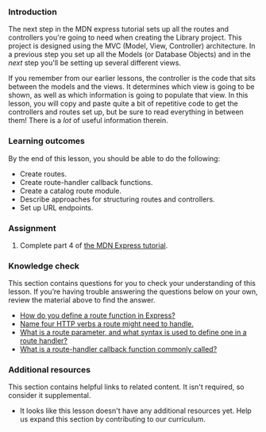 ### Introduction

The next step in the MDN express tutorial sets up all the routes and controllers you're going to need when creating the Library project. This project is designed using the MVC (Model, View, Controller) architecture. In a previous step you set up all the Models (or Database Objects) and in the _next_ step you'll be setting up several different views.

If you remember from our earlier lessons, the controller is the code that sits between the models and the views. It determines which view is going to be shown, as well as which information is going to populate that view. In this lesson, you will copy and paste quite a bit of repetitive code to get the controllers and routes set up, but be sure to read everything in between them! There is a _lot_ of useful information therein.

### Learning outcomes

By the end of this lesson, you should be able to do the following:

- Create routes.
- Create route-handler callback functions.
- Create a catalog route module.
- Describe approaches for structuring routes and controllers.
- Set up URL endpoints.

### Assignment

<div class="lesson-content__panel" markdown="1">

1. Complete part 4 of [the MDN Express tutorial](https://developer.mozilla.org/en-US/docs/Learn/Server-side/Express_Nodejs/routes).

</div>

### Knowledge check

This section contains questions for you to check your understanding of this lesson. If you’re having trouble answering the questions below on your own, review the material above to find the answer.

- [How do you define a route function in Express?](https://developer.mozilla.org/en-US/docs/Learn/Server-side/Express_Nodejs/routes#defining_and_using_separate_route_modules)
- [Name four HTTP verbs a route might need to handle.](https://developer.mozilla.org/en-US/docs/Learn/Server-side/Express_Nodejs/routes#http_verbs)
- [What is a route parameter, and what syntax is used to define one in a route handler?](https://developer.mozilla.org/en-US/docs/Learn/Server-side/Express_Nodejs/routes#route_parameters)
- [What is a route-handler callback function commonly called?](https://developer.mozilla.org/en-US/docs/Learn/Server-side/Express_Nodejs/routes#create_the_route-handler_callback_functions)

### Additional resources

This section contains helpful links to related content. It isn't required, so consider it supplemental.

- It looks like this lesson doesn't have any additional resources yet. Help us expand this section by contributing to our curriculum.
